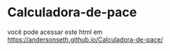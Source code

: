 # Calculadora-de-pace
você pode acessar este html em 
https://andersonseth.github.io/Calculadora-de-pace/